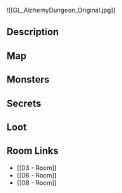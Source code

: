 ![[GL_AlchemyDungeon_Original.jpg]]
## Description

## Map

## Monsters

## Secrets

## Loot

## Room Links

*  [[03 - Room]]
*  [[06 - Room]]
*  [[08 - Room]]